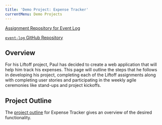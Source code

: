 ```yaml
---
title: 'Demo Project: Expense Tracker'
currentMenu: Demo Projects
---
```


[Assignment Repository for Event Log](https://github.com/pdmxdd/liftoff-assignments)

[`event-log` GitHub Repository](https://github.com/pdmxdd/expense_tracker)

## Overview

For his Liftoff project, Paul has decided to create a web application that will help him track his expenses. This page will outline the steps that he follows in developing his project, completing each of the Liftoff assignments along with completing user stories and participating in the weekly agile ceremonies like stand-ups and project kickoffs.

## Project Outline

The [project outline](https://github.com/pdmxdd/liftoff-assignments/P2-Project_Outline) for Expense Tracker gives an overview of the desired functionality.